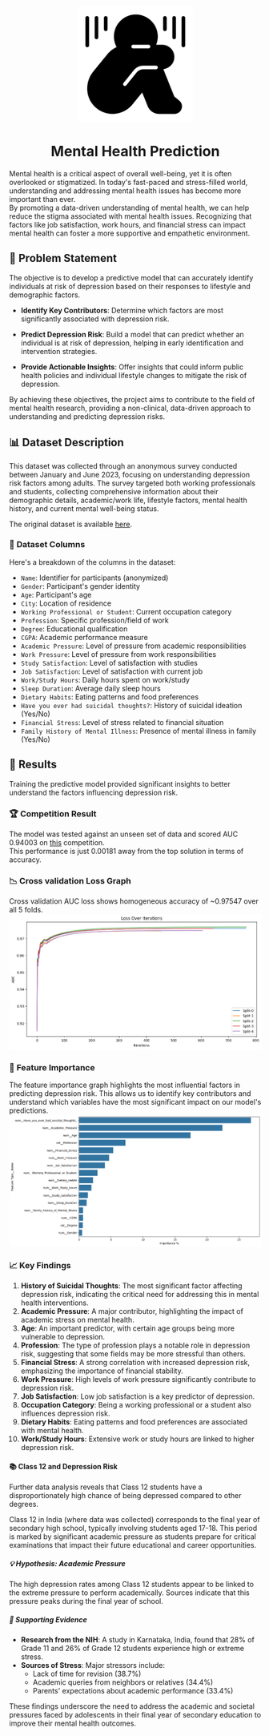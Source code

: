 <div align="center">
  <div>
    <img src="resources/logo.png" width="230" alt="Warp" />
  </div>
    <h1>Mental Health Prediction</h1>
</div>

Mental health is a critical aspect of overall well-being, yet it is often overlooked or stigmatized. In today's fast-paced and stress-filled world, understanding and addressing mental health issues has become more important than ever.<br>
By promoting a data-driven understanding of mental health, we can help reduce the stigma associated with mental health issues. Recognizing that factors like job satisfaction, work hours, and financial stress can impact mental health can foster a more supportive and empathetic environment.

## 🎯 **Problem Statement**
The objective is to develop a predictive model that can accurately identify individuals at risk of depression based on their responses to lifestyle and demographic factors.

- **Identify Key Contributors**: Determine which factors are most significantly associated with depression risk.

- **Predict Depression Risk**: Build a model that can predict whether an individual is at risk of depression, helping in early identification and intervention strategies.

- **Provide Actionable Insights**: Offer insights that could inform public health policies and individual lifestyle changes to mitigate the risk of depression.

By achieving these objectives, the project aims to contribute to the field of mental health research, providing a non-clinical, data-driven approach to understanding and predicting depression risks.

## 📊 **Dataset Description**
This dataset was collected through an anonymous survey conducted between January and June 2023, 
focusing on understanding depression risk factors among adults. The survey targeted both working professionals and students, 
collecting comprehensive information about their demographic details, academic/work life, lifestyle factors, mental health history, 
and current mental well-being status.

The original dataset is available [here](https://www.kaggle.com/datasets/sumansharmadataworld/depression-surveydataset-for-analysis/data).

### 📜 **Dataset Columns**
Here's a breakdown of the columns in the dataset:
- `Name`: Identifier for participants (anonymized)
- `Gender`: Participant's gender identity
- `Age`: Participant's age
- `City`: Location of residence
- `Working Professional or Student`: Current occupation category
- `Profession`: Specific profession/field of work
- `Degree`: Educational qualification
- `CGPA`: Academic performance measure
- `Academic Pressure`: Level of pressure from academic responsibilities
- `Work Pressure`: Level of pressure from work responsibilities
- `Study Satisfaction`: Level of satisfaction with studies
- `Job Satisfaction`: Level of satisfaction with current job
- `Work/Study Hours`: Daily hours spent on work/study
- `Sleep Duration`: Average daily sleep hours
- `Dietary Habits`: Eating patterns and food preferences
- `Have you ever had suicidal thoughts?`: History of suicidal ideation (Yes/No)
- `Financial Stress`: Level of stress related to financial situation
- `Family History of Mental Illness`: Presence of mental illness in family (Yes/No)

## 📝 **Results**
Training the predictive model provided significant insights to better understand the factors influencing depression risk.

### 🏆 **Competition Result**
The model was tested against an unseen set of data and scored AUC 0.94003 on [this](https://www.kaggle.com/competitions/playground-series-s4e11/overview) competition.<br> 
This performance is just 0.00181 away from the top solution in terms of accuracy.

### 📉 **Cross validation Loss Graph**
Cross validation AUC loss shows homogeneous accuracy of ~0.97547 over all 5 folds.
![Cross validation Loss Graph](resources/loss.png)

### 🌟 **Feature Importance**
The feature importance graph highlights the most influential factors in predicting depression risk. This allows us to identify key contributors and understand which variables have the most significant impact on our model's predictions.
![Feature Importance Graph](resources/importance.png)

### 📈 **Key Findings**
1. **History of Suicidal Thoughts**: The most significant factor affecting depression risk, indicating the critical need for addressing this in mental health interventions.
2. **Academic Pressure**: A major contributor, highlighting the impact of academic stress on mental health.
3. **Age**: An important predictor, with certain age groups being more vulnerable to depression.
4. **Profession**: The type of profession plays a notable role in depression risk, suggesting that some fields may be more stressful than others.
5. **Financial Stress**: A strong correlation with increased depression risk, emphasizing the importance of financial stability.
6. **Work Pressure**: High levels of work pressure significantly contribute to depression risk.
7. **Job Satisfaction**: Low job satisfaction is a key predictor of depression.
8. **Occupation Category**: Being a working professional or a student also influences depression risk.
9. **Dietary Habits**: Eating patterns and food preferences are associated with mental health.
10. **Work/Study Hours**: Extensive work or study hours are linked to higher depression risk.


#### 📚 **Class 12 and Depression Risk**

Further data analysis reveals that Class 12 students have a disproportionately high chance of being depressed compared to other degrees.

Class 12 in India (where data was collected) corresponds to the final year of secondary high school, typically involving students aged 17-18. This period is marked by significant academic pressure as students prepare for critical examinations that impact their future educational and career opportunities.

##### 💡 **Hypothesis: Academic Pressure**
The high depression rates among Class 12 students appear to be linked to the extreme pressure to perform academically. Sources indicate that this pressure peaks during the final year of school.

##### 🔬 **Supporting Evidence**
- **Research from the NIH**: A study in Karnataka, India, found that 28% of Grade 11 and 26% of Grade 12 students experience high or extreme stress.
- **Sources of Stress**: Major stressors include:
  - Lack of time for revision (38.7%)
  - Academic queries from neighbors or relatives (34.4%)
  - Parents' expectations about academic performance (33.4%)

These findings underscore the need to address the academic and societal pressures faced by adolescents in their final year of secondary education to improve their mental health outcomes.
